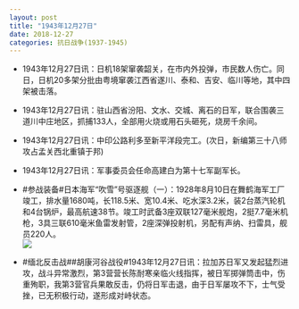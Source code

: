 ```yaml
---
layout: post
title: "1943年12月27日"
date: 2018-12-27
categories: 抗日战争(1937-1945)
---
```


<meta name="referrer" content="no-referrer" />

- 1943年12月27日讯：日机18架窜袭韶关，在市内外投弹，市民数人伤亡。同日，日机20多架分批由粤境窜袭江西省遂川、泰和、吉安、临川等地，其中四架被击落。 

- 1943年12月27日讯：驻山西省汾阳、文水、交城、离石的日军，联合围袭三道川中庄地区，抓捕133人，全部用火烧或用石头砸死，烧房千余间。 

- 1943年12月27日讯：中印公路利多至新平洋段完工。(次日，新编第三十八师攻占孟关西北重镇于邦) 

- 1943年12月27日讯：军事委员会任命高建白为第十七军副军长。 

- #参战装备#日本海军“吹雪”号驱逐舰（一）：1928年8月10日在舞鹤海军工厂竣工，排水量1680吨，长118.5米、宽10.4米、吃水深3.2米，装2台蒸汽轮机和4台锅炉，最高航速38节。竣工时武备3座双联127毫米舰炮，2挺7.7毫米机枪，3具三联610毫米鱼雷发射管，2座深弹投射机，另配有声纳、扫雷具，舰员220人。 <br/><img src="https://wx4.sinaimg.cn/large/aca367d8ly1fyl2o5pwr1j20dc0gvdiv.jpg" />

- #缅北反击战##胡康河谷战役#1943年12月27日讯：拉加苏日军又发起猛烈进攻，战斗异常激烈，第3营营长陈耐寒亲临火线指挥，被日军掷弹筒击中，伤重殉职，我第3营官兵果敢反击，仍将日军击退，由于日军屡攻不下，士气受挫，已无积极行动，遂形成对峙状态。 

